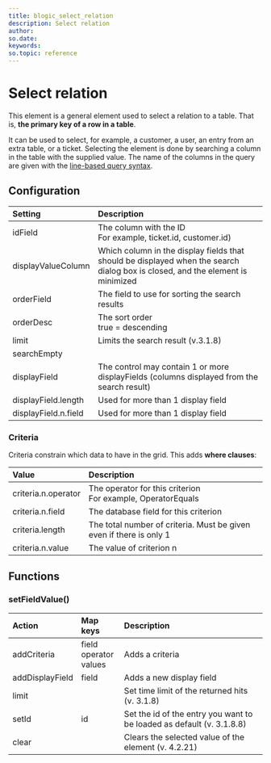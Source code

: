 ```yaml
---
title: blogic_select_relation
description: Select relation
author:
so.date:
keywords:
so.topic: reference
---
```


# Select relation

This element is a general element used to select a relation to a table. That is, **the primary key of a row in a table**.

It can be used to select, for example, a customer, a user, an entry from an extra table, or a ticket. Selecting the element is done by searching a column in the table with the supplied value. The name of the columns in the query are given with the [line-based query syntax]().

## Configuration

| Setting              | Description                                                     |
|:---------------------|:----------------------------------------------------------------|
| idField              | The column with the ID<br>For example, ticket.id, customer.id) |
| displayValueColumn   | Which column in the display fields that should be displayed when the search dialog box is closed, and the element is minimized |
| orderField           | The field to use for sorting the search results                 |
| orderDesc            | The sort order<br>true = descending                            |
| limit                | Limits the search result (v.3.1.8)                              |
| searchEmpty          |                                                                 |
| displayField         | The control may contain 1 or more displayFields (columns displayed from the search result) |
| displayField.length  | Used for more than 1 display field                              |
| displayField.n.field | Used for more than 1 display field                              |

### Criteria

Criteria constrain which data to have in the grid. This adds **where clauses**:

| Value               | Description                                                         |
|:--------------------|:--------------------------------------------------------------------|
| criteria.n.operator | The operator for this criterion<br>For example, OperatorEquals     |
| criteria.n.field    | The database field for this criterion                               |
| criteria.length     | The total number of criteria. Must be given even if there is only 1 |
| criteria.n.value    | The value of criterion n                                            |

## Functions

### setFieldValue()

| Action          | Map keys | Description                                                           |
|:----------------|:---------|:----------------------------------------------------------------------|
| addCriteria     | field<br>operator<br>values | Adds a criteria                                  |
| addDisplayField | field    | Adds a new display field                                              |
| limit           |          | Set time limit of the returned hits (v. 3.1.8)                        |
| setId           | id       | Set the id of the entry you want to be loaded as default (v. 3.1.8.8) |
| clear           |          | Clears the selected value of the element (v. 4.2.21)                  |

<!-- Referenced links -->
[1]: ../custom-screens/blogic_query_syntax.md
